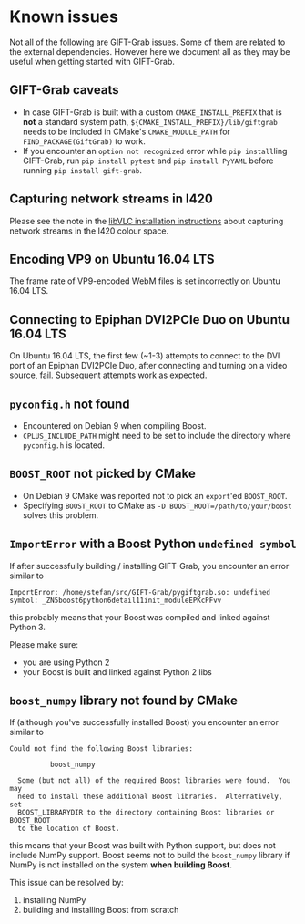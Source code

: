 # Known issues

Not all of the following are GIFT-Grab issues.
Some of them are related to the external dependencies.
However here we document all as they may be useful when getting started with GIFT-Grab.


## GIFT-Grab caveats

* In case GIFT-Grab is built with a custom `CMAKE_INSTALL_PREFIX` that is **not** a standard system path, `${CMAKE_INSTALL_PREFIX}/lib/giftgrab` needs to be included in CMake's `CMAKE_MODULE_PATH` for `FIND_PACKAGE(GiftGrab)` to work.
* If you encounter an `option not recognized` error while `pip install`ling GIFT-Grab, run `pip install pytest` and `pip install PyYAML` before running `pip install gift-grab`.

## Capturing network streams in I420

Please see the note in the [libVLC installation instructions](doc/tips.md#libvlc) about capturing network streams in the I420 colour space.

## Encoding VP9 on Ubuntu 16.04 LTS

The frame rate of VP9-encoded WebM files is set incorrectly on Ubuntu 16.04 LTS.

## Connecting to Epiphan DVI2PCIe Duo on Ubuntu 16.04 LTS

On Ubuntu 16.04 LTS, the first few (~1-3) attempts to connect to the DVI port of an Epiphan DVI2PCIe Duo, after connecting and turning on a video source, fail.
Subsequent attempts work as expected.

## `pyconfig.h` not found

* Encountered on Debian 9 when compiling Boost.
* `CPLUS_INCLUDE_PATH` might need to be set to include the directory where `pyconfig.h` is located.

## `BOOST_ROOT` not picked by CMake

* On Debian 9 CMake was reported not to pick an `export`'ed `BOOST_ROOT`.
* Specifying `BOOST_ROOT` to CMake as `-D BOOST_ROOT=/path/to/your/boost` solves this problem.

## `ImportError` with a Boost Python `undefined symbol`

If after successfully building / installing GIFT-Grab, you encounter an error similar to

```
ImportError: /home/stefan/src/GIFT-Grab/pygiftgrab.so: undefined symbol: _ZN5boost6python6detail11init_moduleEPKcPFvv
```

this probably means that your Boost was compiled and linked against Python 3.

Please make sure:
* you are using Python 2
* your Boost is built and linked against Python 2 libs

## `boost_numpy` library not found by CMake

If (although you've successfully installed Boost) you encounter an error similar to

```
Could not find the following Boost libraries:

          boost_numpy

  Some (but not all) of the required Boost libraries were found.  You may
  need to install these additional Boost libraries.  Alternatively, set
  BOOST_LIBRARYDIR to the directory containing Boost libraries or BOOST_ROOT
  to the location of Boost.
```

this means that your Boost was built with Python support, but does not include NumPy support.
Boost seems not to build the `boost_numpy` library if NumPy is not installed on the system **when building Boost**.

This issue can be resolved by:
1. installing NumPy
1. building and installing Boost from scratch
